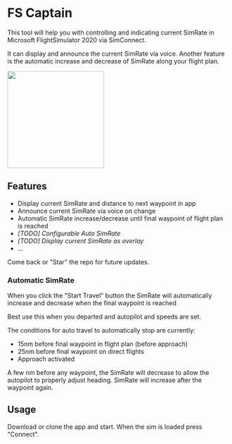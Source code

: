 # FS Captain
This tool will help you with controlling and indicating current SimRate in Microsoft FlightSimulator 2020 via SimConnect.

It can display and announce the current SimRate via voice. Another feature is the automatic increase and decrease of SimRate along your flight plan.

<img src="https://i.imgur.com/IlaJZcC.png" width="220" />

## Features
* Display current SimRate and distance to next waypoint in app
* Announce current SimRate via voice on change
* Automatic SimRate increase/decrease until final waypoint of flight plan is reached
* _[TODO] Configurable Auto SimRate_
* _[TODO] Display current SimRate as overlay_
* ...

Come back or "Star" the repo for future updates.

### Automatic SimRate
When you click the "Start Travel" button the SimRate will automatically increase and decrease when the final waypoint is reached

Best use this when you departed and autopilot and speeds are set.

The conditions for auto travel to automatically stop are currently:
* 15nm before final waypoint in flight plan (before approach)
* 25nm before final waypoint on direct flights
* Approach activated

A few nm before any waypoint, the SimRate will decrease to allow the autopilot to properly adjust heading. SimRate will increase after the waypoint again.

## Usage
Download or clone the app and start. When the sim is loaded press "Connect".
